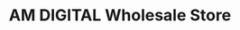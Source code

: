 ---
title: "AM DIGITAL Wholesale Store"
url: /karachi/am-digital-wholesale-store/
shop: Elektronik
---